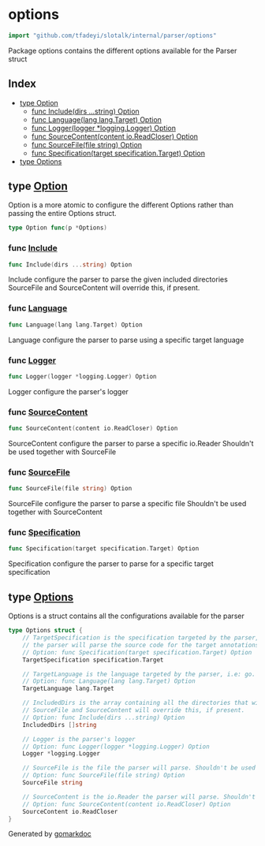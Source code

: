 <!-- Code generated by gomarkdoc. DO NOT EDIT -->

# options

```go
import "github.com/tfadeyi/slotalk/internal/parser/options"
```

Package options contains the different options available for the Parser struct

## Index

- [type Option](<#type-option>)
  - [func Include(dirs ...string) Option](<#func-include>)
  - [func Language(lang lang.Target) Option](<#func-language>)
  - [func Logger(logger *logging.Logger) Option](<#func-logger>)
  - [func SourceContent(content io.ReadCloser) Option](<#func-sourcecontent>)
  - [func SourceFile(file string) Option](<#func-sourcefile>)
  - [func Specification(target specification.Target) Option](<#func-specification>)
- [type Options](<#type-options>)


## type [Option](<https://github.com/tfadeyi/sloth-simple-comments/blob/main/internal/parser/options/options.go#L41>)

Option is a more atomic to configure the different Options rather than passing the entire Options struct.

```go
type Option func(p *Options)
```

### func [Include](<https://github.com/tfadeyi/sloth-simple-comments/blob/main/internal/parser/options/options.go#L46>)

```go
func Include(dirs ...string) Option
```

Include configure the parser to parse the given included directories SourceFile and SourceContent will override this, if present.

### func [Language](<https://github.com/tfadeyi/sloth-simple-comments/blob/main/internal/parser/options/options.go#L77>)

```go
func Language(lang lang.Target) Option
```

Language configure the parser to parse using a specific target language

### func [Logger](<https://github.com/tfadeyi/sloth-simple-comments/blob/main/internal/parser/options/options.go#L53>)

```go
func Logger(logger *logging.Logger) Option
```

Logger configure the parser's logger

### func [SourceContent](<https://github.com/tfadeyi/sloth-simple-comments/blob/main/internal/parser/options/options.go#L70>)

```go
func SourceContent(content io.ReadCloser) Option
```

SourceContent configure the parser to parse a specific io.Reader Shouldn't be used together with SourceFile

### func [SourceFile](<https://github.com/tfadeyi/sloth-simple-comments/blob/main/internal/parser/options/options.go#L62>)

```go
func SourceFile(file string) Option
```

SourceFile configure the parser to parse a specific file Shouldn't be used together with SourceContent

### func [Specification](<https://github.com/tfadeyi/sloth-simple-comments/blob/main/internal/parser/options/options.go#L84>)

```go
func Specification(target specification.Target) Option
```

Specification configure the parser to parse for a specific target specification

## type [Options](<https://github.com/tfadeyi/sloth-simple-comments/blob/main/internal/parser/options/options.go#L13-L39>)

Options is a struct contains all the configurations available for the parser

```go
type Options struct {
    // TargetSpecification is the specification targeted by the parser, i.e: sloth.
    // the parser will parse the source code for the target annotations.
    // Option: func Specification(target specification.Target) Option
    TargetSpecification specification.Target

    // TargetLanguage is the language targeted by the parser, i.e: go.
    // Option: func Language(lang lang.Target) Option
    TargetLanguage lang.Target

    // IncludedDirs is the array containing all the directories that will be parsed by the parser.
    // SourceFile and SourceContent will override this, if present.
    // Option: func Include(dirs ...string) Option
    IncludedDirs []string

    // Logger is the parser's logger
    // Option: func Logger(logger *logging.Logger) Option
    Logger *logging.Logger

    // SourceFile is the file the parser will parse. Shouldn't be used together with SourceContent
    // Option: func SourceFile(file string) Option
    SourceFile string

    // SourceContent is the io.Reader the parser will parse. Shouldn't be used together with SourceFile
    // Option: func SourceContent(content io.ReadCloser) Option
    SourceContent io.ReadCloser
}
```



Generated by [gomarkdoc](<https://github.com/princjef/gomarkdoc>)
